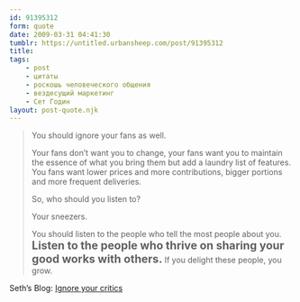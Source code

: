 ```yaml
---
id: 91395312
form: quote
date: 2009-03-31 04:41:30
tumblr: https://untitled.urbansheep.com/post/91395312
title: 
tags:
    - post
    - цитаты
    - роскошь человеческого общения
    - вездесущий маркетинг
    - Сет Годин
layout: post-quote.njk
---
```


<blockquote>
<p>You should ignore your fans as well.</p>

<p>Your fans don&rsquo;t want you to change, your fans want you to maintain the essence of what you bring them but add a laundry list of features. You fans want lower prices and more contributions, bigger portions and more frequent deliveries.</p>

<p>So, who should you listen to?</p>

<p>Your sneezers.</p>

<p>You should listen to the people who tell the most people about you. <strong style="font-size:1.4em;">Listen to the people who thrive on sharing your good works with others.</strong> If you delight these people, you grow.</p>
</blockquote>

Seth&rsquo;s Blog: <a href="http://sethgodin.typepad.com/seths_blog/2009/03/ignore-your-critics.html">Ignore your critics</a>
